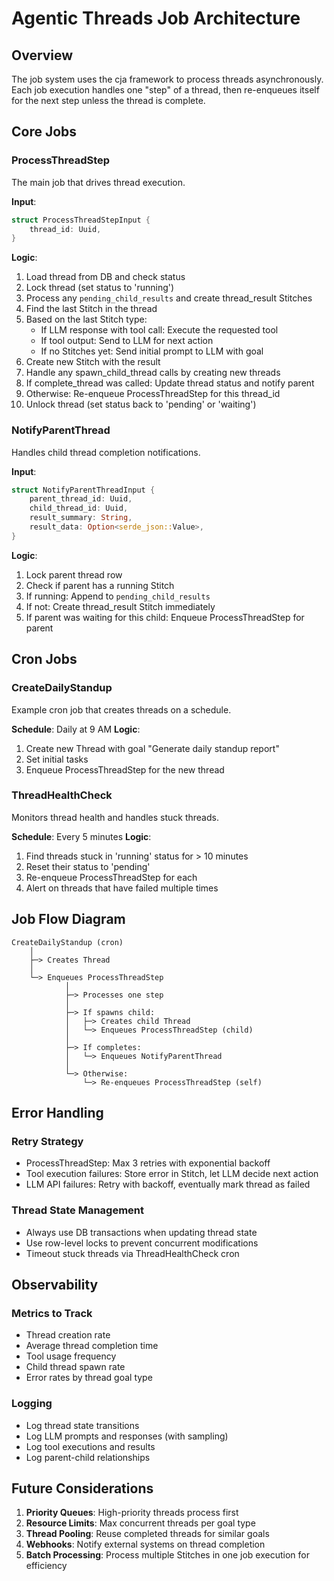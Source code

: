 # Agentic Threads Job Architecture

## Overview

The job system uses the cja framework to process threads asynchronously. Each job execution handles one "step" of a thread, then re-enqueues itself for the next step unless the thread is complete.

## Core Jobs

### ProcessThreadStep

The main job that drives thread execution.

**Input**: 
```rust
struct ProcessThreadStepInput {
    thread_id: Uuid,
}
```

**Logic**:
1. Load thread from DB and check status
2. Lock thread (set status to 'running')
3. Process any `pending_child_results` and create thread_result Stitches
4. Find the last Stitch in the thread
5. Based on the last Stitch type:
   - If LLM response with tool call: Execute the requested tool
   - If tool output: Send to LLM for next action
   - If no Stitches yet: Send initial prompt to LLM with goal
6. Create new Stitch with the result
7. Handle any spawn_child_thread calls by creating new threads
8. If complete_thread was called: Update thread status and notify parent
9. Otherwise: Re-enqueue ProcessThreadStep for this thread_id
10. Unlock thread (set status back to 'pending' or 'waiting')

### NotifyParentThread

Handles child thread completion notifications.

**Input**:
```rust
struct NotifyParentThreadInput {
    parent_thread_id: Uuid,
    child_thread_id: Uuid,
    result_summary: String,
    result_data: Option<serde_json::Value>,
}
```

**Logic**:
1. Lock parent thread row
2. Check if parent has a running Stitch
3. If running: Append to `pending_child_results`
4. If not: Create thread_result Stitch immediately
5. If parent was waiting for this child: Enqueue ProcessThreadStep for parent

## Cron Jobs

### CreateDailyStandup

Example cron job that creates threads on a schedule.

**Schedule**: Daily at 9 AM
**Logic**:
1. Create new Thread with goal "Generate daily standup report"
2. Set initial tasks
3. Enqueue ProcessThreadStep for the new thread

### ThreadHealthCheck

Monitors thread health and handles stuck threads.

**Schedule**: Every 5 minutes
**Logic**:
1. Find threads stuck in 'running' status for > 10 minutes
2. Reset their status to 'pending'
3. Re-enqueue ProcessThreadStep for each
4. Alert on threads that have failed multiple times

## Job Flow Diagram

```
CreateDailyStandup (cron)
    │
    ├─> Creates Thread
    │
    └─> Enqueues ProcessThreadStep
            │
            ├─> Processes one step
            │
            ├─> If spawns child:
            │   ├─> Creates child Thread
            │   └─> Enqueues ProcessThreadStep (child)
            │
            ├─> If completes:
            │   └─> Enqueues NotifyParentThread
            │
            └─> Otherwise:
                └─> Re-enqueues ProcessThreadStep (self)
```

## Error Handling

### Retry Strategy
- ProcessThreadStep: Max 3 retries with exponential backoff
- Tool execution failures: Store error in Stitch, let LLM decide next action
- LLM API failures: Retry with backoff, eventually mark thread as failed

### Thread State Management
- Always use DB transactions when updating thread state
- Use row-level locks to prevent concurrent modifications
- Timeout stuck threads via ThreadHealthCheck cron

## Observability

### Metrics to Track
- Thread creation rate
- Average thread completion time
- Tool usage frequency
- Child thread spawn rate
- Error rates by thread goal type

### Logging
- Log thread state transitions
- Log LLM prompts and responses (with sampling)
- Log tool executions and results
- Log parent-child relationships

## Future Considerations

1. **Priority Queues**: High-priority threads process first
2. **Resource Limits**: Max concurrent threads per goal type
3. **Thread Pooling**: Reuse completed threads for similar goals
4. **Webhooks**: Notify external systems on thread completion
5. **Batch Processing**: Process multiple Stitches in one job execution for efficiency